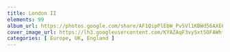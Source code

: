```yaml
---
title: London II
elements: 99
album_url: https://photos.google.com/share/AF1QipPlEbW_Pv5Vl1KBWd56AXE6z7xDx4vq6SbL9KAhaONdciRLYcSEK5EuVM_tWkDLmA?key=SWhKTHpFNHJzRkJkQXJQN2NES2NMemxYTEMwWWRn
cover_image_url: https://lh3.googleusercontent.com/KYAZAqF3vySxtSOFAWhfPMFdeno1BAw_yHuVbE0OPzoCH4b_JVsU05-ijdBylN_ETmBgEWqcMDUFwMmXXBzcSEt-69Qm4Z05B9UAfvE6rlyWEmDASLn1y069KVolIqJ3BU4IQuB-m7lW4Ro1gDhQ0gUZt8bcAJTMugYKxPEh1MJKFyWJI5qHUWK7W0KFtlMQql2fKqtG2iVc2eBWBRcneb4h5IwC_8LUWgwt4OybmnJSalOxC91Ac43u7nPr5YyKecyutaGSZgAcTfeg52tav1-7fGVJ0Ag5OvEVkgvtMeo3-z2Nrwgfm2YQMKVtYuk7r7Xc_oIV_-h32nEcRkPQAQhPJIZb41jtKKRgOMXn8LC9E7NiMMp_aJ-fKCFzQiaWYYUKJQPh-IRno90QK40MRPiDNbkq5hZtApKQO5ylPZ7wriBrXcL8xwR3oi6GXXoRPO0ut3HMgsT6TxE45OWx3QMwQ0QzFM_GCNT8WJOga-6MPLrc-rwNFz4tVbbmlL00Bm8M0XSBlpq6Mz6-mDOvRNfBHj-TetMiaEavQWUJedHYJwKKbgwQ4VivM46c2ODr8Vv2nBAgn_Nw8vZRoyzQz32RKZMaEm4PUCt9YDjMgvl2vk722DpnGBHjtuPI5R6xQ3E-0C3gWpnK3GnvzaEdCuuRQg=s195-p-k-no
categories: [ Europe, UK, England ]
---
```

